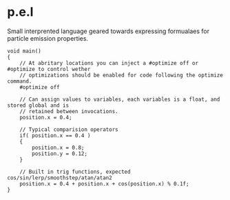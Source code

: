 p.e.l
=====

Small interprented language geared towards expressing formualaes for particle emission properties. 

	void main()
	{		
		// At abritary locations you can inject a #optimize off or #optimize to control wether 
		// optimizations should be enabled for code following the optimize command.
		#optimize off
	
		// Can assign values to variables, each variables is a float, and stored global and is
		// retained between invocations.
		position.x = 0.4;
		
		// Typical comparision operators
		if( position.x == 0.4 )
		{
			position.x = 0.8;
			position.y = 0.12;
		}		
		
		// Built in trig functions, expected cos/sin/lerp/smoothstep/atan/atan2
		position.x = 0.4 + position.x + cos(position.x) % 0.1f;		
	}
